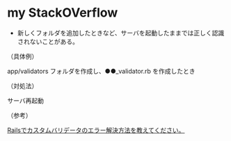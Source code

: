 # my StackOVerflow


- 新しくフォルダを追加したときなど、サーバを起動したままでは正しく認識されないことがある。

（具体例）

app/validators フォルダを作成し、●●_validator.rb を作成したとき

（対処法）

サーバ再起動

（参考）

[Railsでカスタムバリデータのエラー解決方法を教えてください。](https://teratail.com/questions/106681)




